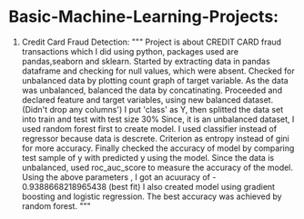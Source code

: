 # Basic-Machine-Learning-Projects:
1. Credit Card Fraud Detection:
"""
Project is about CREDIT CARD fraud transactions which I did using python, 
packages used are pandas,seaborn and sklearn.
Started by extracting data in pandas dataframe and checking for null values, which were absent.
Checked for unbalanced data by plotting count graph of target variable.
As the data was unbalanced, balanced the data by concatinating.
Proceeded and declared feature and target variables, using new balanced dataset. (Didn't drop any columns') 
I put 'class' as Y, then splitted the data set into train and test with test size 30%
Since, it is an unbalanced dataset, I used random forest  first to create model.
I used classifier instead of regressor because data is descrete.
Criterion as entropy instead of gini for more accuracy.
Finally checked the accuracy of model by comparing test sample of y with predicted y using the model.
Since the data is unbalanced, used roc_auc_score to measure the accuracy of the model. 
Using the above parameters , I got an acuuracy of - 0.9388668218965438 (best fit)
I also created model using gradient boosting and logistic regression.
The best accuracy was achieved by random forest.
"""
